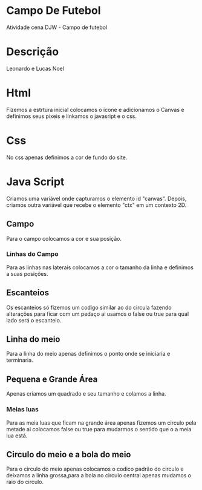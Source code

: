 # Campo De Futebol
Atividade cena DJW - Campo de futebol

# Descrição
Leonardo e Lucas Noel

# Html
Fizemos a estrtura inicial colocamos o icone e adicionamos o Canvas e definimos seus pixeis e linkamos o javasript e o css.

# Css
No css apenas definimos a cor de fundo do site.

# Java Script
Criamos uma variável onde capturamos o elemento id "canvas". Depois, criamos outra variável que recebe o elemento "ctx" em um contexto 2D.

## Campo
Para o campo colocamos a cor e sua posição.

### Linhas do Campo
Para as linhas nas laterais colocamos a cor o tamanho da linha e definimos a suas posições.

## Escanteios 
Os escanteios só fizemos um codigo similar ao do circula fazendo alterações para ficar com um pedaço ai usamos o false ou true para qual lado será o escanteio.

## Linha do meio 
Para a linha do meio apenas definimos o ponto onde se iniciaria e terminaria.

## Pequena e Grande Área
Apenas criamos um quadrado e seu tamanho e colamos a linha.<br>

### Meias luas
Para as meia luas que ficam na grande área apenas fizemos um circulo pela metade ai colocamos false ou true para mudarmos o sentido que o a meia lua está.

## Circulo do meio e a bola do meio
Para o circulo do meio apenas colocamos o codico padrão do circulo e deixamos a linha grossa,para a bola no circulo central apenas mudamos o raio do circulo.


